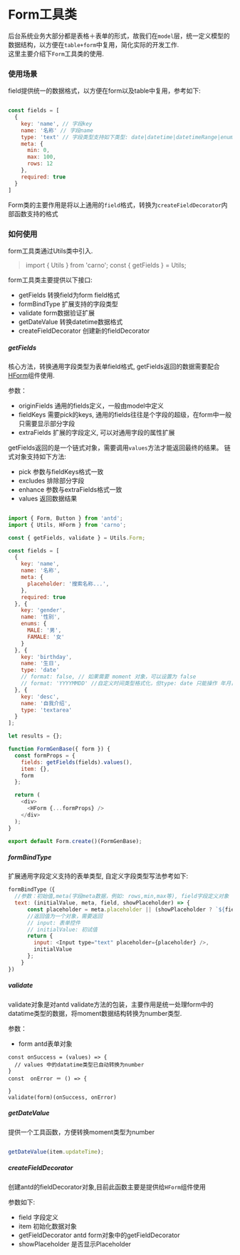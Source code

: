 # Form工具类

后台系统业务大部分都是表格＋表单的形式，故我们在`model`层，统一定义模型的数据结构，以方便在`table+form`中复用，简化实际的开发工作.  
这里主要介绍下`Form`工具类的使用.

### 使用场景
field提供统一的数据格式，以方便在form以及table中复用，参考如下:

``` javascript

const fields = [
  {
    key: 'name', // 字段key
    name: '名称' // 字段name
    type: 'text' // 字段类型支持如下类型: date|datetime|datetimeRange|enum|boolean|number|textarea|text
    meta: {
      min: 0,
      max: 100,
      rows: 12
    },
    required: true
  }
]

```

Form类的主要作用是将以上通用的`field`格式，转换为`createFieldDecorator`内部函数支持的格式

### 如何使用
form工具类通过Utils类中引入.

> import { Utils } from 'carno';
> const { getFields } = Utils;

form工具类主要提供以下接口:

- getFields 转换field为form field格式
- formBindType 扩展支持的字段类型
- validate form数据验证扩展
- getDateValue 转换datetime数据格式
- createFieldDecorator 创建新的fieldDecorator

##### getFields
核心方法，转换通用字段类型为表单field格式, getFields返回的数据需要配合[HForm](#/components/HForm)组件使用.

参数：

- originFields 通用的fields定义，一般由model中定义
- fieldKeys 需要pick的keys, 通用的fields往往是个字段的超级，在form中一般只需要显示部分字段
- extraFields 扩展的字段定义, 可以对通用字段的属性扩展

getFields返回的是一个链式对象，需要调用`values`方法才能返回最终的结果。
链式对象支持如下方法:

- pick 参数与fieldKeys格式一致
- excludes 排除部分字段
- enhance 参数与extraFields格式一致
- values 返回数据结果

```javascript 

import { Form, Button } from 'antd';
import { Utils, HForm } from 'carno';

const { getFields, validate } = Utils.Form;

const fields = [
  {
    key: 'name',
    name: '名称',
    meta: {
      placeholder: '搜索名称...',
    },
    required: true
  }, {
    key: 'gender',
    name: '性别',
    enums: {
      MALE: '男',
      FAMALE: '女'
    }
  }, {
    key: 'birthday',
    name: '生日',
    type: 'date'
    // format: false, // 如果需要 moment 对象，可以设置为 false
    // format: 'YYYYMMDD' //自定义时间类型格式化，但type: date 只能操作 年月日， datetime 可以操作 年月日 时分秒
  }, {
    key: 'desc',
    name: '自我介绍',
    type: 'textarea'
  }
];

let results = {};

function FormGenBase({ form }) {
  const formProps = {
    fields: getFields(fields).values(),
    item: {},
    form
  };

  return (
    <div>
      <HForm {...formProps} />
    </div>
  );
}

export default Form.create()(FormGenBase);

```

##### formBindType

扩展通用字段定义支持的表单类型, 自定义字段类型写法参考如下:

```javascript
formBindType（{
  //参数：初始值,meta(字段meta数据，例如: rows,min,max等), field字段定义对象
  text: (initialValue, meta, field, showPlaceholder) => {
      const placeholder = meta.placeholder || (showPlaceholder ? `${field.name}` : '');
      //返回值为一个对象，需要返回
      // input: 表单控件
      // initialValue: 初试值
      return {
        input: <Input type="text" placeholder={placeholder} />,
        initialValue
      };
    }
})

```

##### validate

validate对象是对antd validate方法的包装，主要作用是统一处理form中的datatime类型的数据，将moment数据结构转换为number类型.

参数：

- form antd表单对象

```
const onSuccess = (values) => {
  // values 中的datatime类型已自动转换为number
}
const  onError ＝ () => {

}
validate(form)(onSuccess, onError)

```

##### getDateValue

提供一个工具函数，方便转换moment类型为number

```javascript

getDateValue(item.updateTime);

```

##### createFieldDecorator

创建antd的fieldDecorator对象,目前此函数主要是提供给`HForm`组件使用

参数如下:

- field 字段定义
- item 初始化数据对象
- getFieldDecorator antd form对象中的getFieldDecorator
- showPlaceholder 是否显示Placeholder














